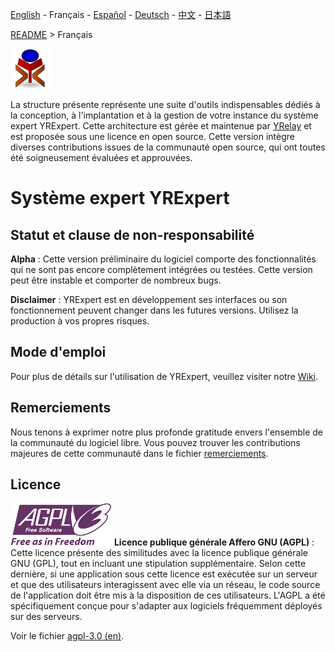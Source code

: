 [English](./README_en.md) - Français - [Español](./README_es.md) - [Deutsch](./README_de.md) - [中文](./README_zh.md) - [日本語](./README_ja.md)

[README](./README.md) > Français

![yrexpert_logo.png](./wiki/fr/yrexpert_logo.png)

La structure présente représente une suite d'outils indispensables dédiés à la conception, à l'implantation et à la gestion de votre instance du système expert YRExpert. Cette architecture est gérée et maintenue par [YRelay](https://www.yrelay.fr) et est proposée sous une licence en open source. Cette version intègre diverses contributions issues de la communauté open source, qui ont toutes été soigneusement évaluées et approuvées.

# Système expert YRExpert

## Statut et clause de non-responsabilité

**Alpha** : Cette version préliminaire du logiciel comporte des fonctionnalités qui ne sont pas encore complètement intégrées ou testées. Cette version peut être instable et comporter de nombreux bugs.

**Disclaimer** : YRExpert est en développement ses interfaces ou son fonctionnement peuvent changer dans les futures versions. Utilisez la production à vos propres risques.

## Mode d'emploi

Pour plus de détails sur l'utilisation de YRExpert, veuillez visiter notre [Wiki](./wiki/fr/accueil.md).


## Remerciements

Nous tenons à exprimer notre plus profonde gratitude envers l'ensemble de la communauté du logiciel libre. Vous pouvez trouver les contributions majeures de cette communauté dans le fichier [remerciements](./wiki/fr/remerciements.md).

## Licence

![agplv3-with-text-162x68.png](./wiki/fr/agplv3-with-text-162x68.png)
**Licence publique générale Affero GNU (AGPL)** : Cette licence présente des similitudes avec la licence publique générale GNU (GPL), tout en incluant une stipulation supplémentaire. Selon cette dernière, si une application sous cette licence est exécutée sur un serveur et que des utilisateurs interagissent avec elle via un réseau, le code source de l'application doit être mis à la disposition de ces utilisateurs. L'AGPL a été spécifiquement conçue pour s'adapter aux logiciels fréquemment déployés sur des serveurs.

Voir le fichier [agpl-3.0 (en)](./wiki/fr/agpl-3.0.md).

